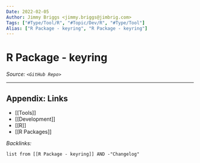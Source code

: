 ```yaml
---
Date: 2022-02-05
Author: Jimmy Briggs <jimmy.briggs@jimbrig.com>
Tags: ["#Type/Tool/R", "#Topic/Dev/R", "#Type/Tool"]
Alias: ["R Package - keyring", "R Package - keyring"]
---
```


# R Package - keyring

*Source: `<GitHub Repo>`*

***

## Appendix: Links

- [[Tools]]
- [[Development]]
- [[R]]
- [[R Packages]]


*Backlinks:*

```dataview
list from [[R Package - keyring]] AND -"Changelog"
```